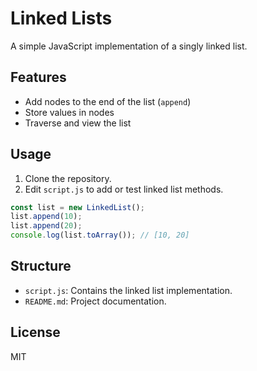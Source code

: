 # Linked Lists

A simple JavaScript implementation of a singly linked list.

## Features

- Add nodes to the end of the list (`append`)
- Store values in nodes
- Traverse and view the list

## Usage

1. Clone the repository.
2. Edit `script.js` to add or test linked list methods.

```javascript
const list = new LinkedList();
list.append(10);
list.append(20);
console.log(list.toArray()); // [10, 20]
```

## Structure

- `script.js`: Contains the linked list implementation.
- `README.md`: Project documentation.

## License

MIT
